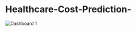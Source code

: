 # Healthcare-Cost-Prediction-

![Dashboard 1](https://user-images.githubusercontent.com/62808375/115290283-f95f6e00-a118-11eb-9335-4bc0b14c873c.png)

